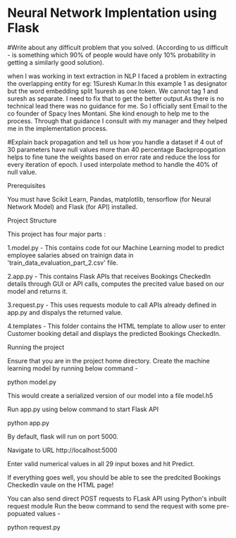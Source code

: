 # Neural Network Implentation using Flask
#Write about any difficult problem that you solved. (According to us difficult - is something which 90% of people would have only 10% probability in getting a similarly good solution). 

when I was working in text extraction in NLP I faced a problem in extracting the overlapping entity for eg: 1Suresh Kumar.In this example 1 as designator but the word embedding split 1suresh as one token. We cannot tag 1 and suresh as separate. I need to fix that to get the better output.As there is no technical lead there was no guidance for me. So I officially sent Email to the co founder of Spacy Ines Montani. She kind enough to help me to the process. Through that guidance I consult with my manager and they helped me in the implementation process.

#Explain back propagation and tell us how you handle a dataset if 4 out of 30 parameters have null values more than 40 percentage
Backpropogation helps to fine tune the weights based on error rate and reduce the loss for every iteration of epoch. I used interpolate method to handle the 40% of null value.

Prerequisites

You must have Scikit Learn, Pandas, matplotlib, tensorflow (for Neural Network Model) and Flask (for API) installed.

Project Structure

This project has four major parts :

1.model.py - This contains code fot our Machine Learning model to predict employee salaries absed on trainign data in 'train_data_evaluation_part_2.csv' file.

2.app.py - This contains Flask APIs that receives Bookings CheckedIn details through GUI or API calls, computes the precited value based on our model and returns it.

3.request.py - This uses requests module to call APIs already defined in app.py and dispalys the returned value.

4.templates - This folder contains the HTML template to allow user to enter Customer booking detail and displays the predicted Bookings CheckedIn.

Running the project

Ensure that you are in the project home directory. Create the machine learning model by running below command -

python model.py

This would create a serialized version of our model into a file model.h5

Run app.py using below command to start Flask API

python app.py

By default, flask will run on port 5000.

Navigate to URL http://localhost:5000

Enter valid numerical values in all 29 input boxes and hit Predict.

If everything goes well, you should be able to see the predcited Bookings CheckedIn vaule on the HTML page!

You can also send direct POST requests to FLask API using Python's inbuilt request module Run the beow command to send the request with some pre-popuated values -

python request.py
